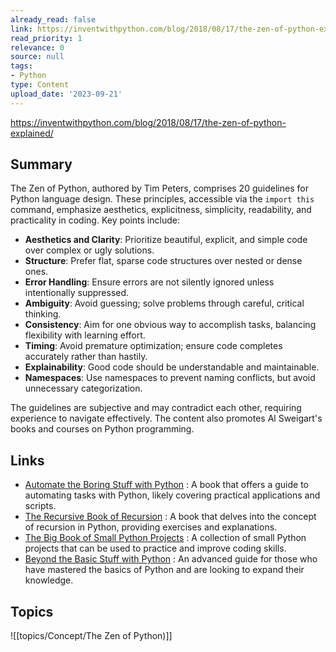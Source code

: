 ```yaml
---
already_read: false
link: https://inventwithpython.com/blog/2018/08/17/the-zen-of-python-explained/
read_priority: 1
relevance: 0
source: null
tags:
- Python
type: Content
upload_date: '2023-09-21'
---
```


https://inventwithpython.com/blog/2018/08/17/the-zen-of-python-explained/
## Summary

The Zen of Python, authored by Tim Peters, comprises 20 guidelines for Python language design. These principles, accessible via the `import this` command, emphasize aesthetics, explicitness, simplicity, readability, and practicality in coding. Key points include:

- **Aesthetics and Clarity**: Prioritize beautiful, explicit, and simple code over complex or ugly solutions.
- **Structure**: Prefer flat, sparse code structures over nested or dense ones.
- **Error Handling**: Ensure errors are not silently ignored unless intentionally suppressed.
- **Ambiguity**: Avoid guessing; solve problems through careful, critical thinking.
- **Consistency**: Aim for one obvious way to accomplish tasks, balancing flexibility with learning effort.
- **Timing**: Avoid premature optimization; ensure code completes accurately rather than hastily.
- **Explainability**: Good code should be understandable and maintainable.
- **Namespaces**: Use namespaces to prevent naming conflicts, but avoid unnecessary categorization.

The guidelines are subjective and may contradict each other, requiring experience to navigate effectively. The content also promotes Al Sweigart's books and courses on Python programming.
## Links

- [Automate the Boring Stuff with Python](https://nostarch.com/automate-boring-stuff-python-3rd-edition) : A book that offers a guide to automating tasks with Python, likely covering practical applications and scripts.
- [The Recursive Book of Recursion](https://nostarch.com/recursive-book-recursion) : A book that delves into the concept of recursion in Python, providing exercises and explanations.
- [The Big Book of Small Python Projects](https://nostarch.com/big-book-small-python-projects) : A collection of small Python projects that can be used to practice and improve coding skills.
- [Beyond the Basic Stuff with Python](https://nostarch.com/beyond-basic-stuff-python) : An advanced guide for those who have mastered the basics of Python and are looking to expand their knowledge.

## Topics

![[topics/Concept/The Zen of Python)]]